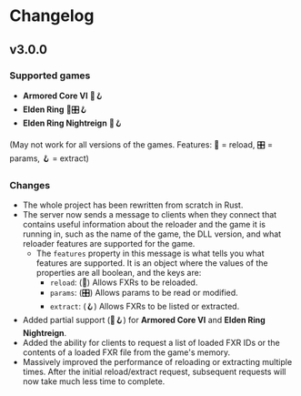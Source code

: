 # Changelog

## v3.0.0
### Supported games
- **Armored Core VI** 🔄️🪝
- **Elden Ring** 🔄️🎛️🪝
- **Elden Ring Nightreign** 🔄️🪝

(May not work for all versions of the games. Features: 🔄️ = reload, 🎛️ = params, 🪝 = extract)

### Changes
- The whole project has been rewritten from scratch in Rust.
- The server now sends a message to clients when they connect that contains useful information about the reloader and the game it is running in, such as the name of the game, the DLL version, and what reloader features are supported for the game.
  - The `features` property in this message is what tells you what features are supported. It is an object where the values of the properties are all boolean, and the keys are:
    - `reload`: (🔄️) Allows FXRs to be reloaded.
    - `params`: (🎛️) Allows params to be read or modified.
    - `extract`: (🪝) Allows FXRs to be listed or extracted.
- Added partial support (🔄️🪝) for **Armored Core VI** and **Elden Ring Nightreign**.
- Added the ability for clients to request a list of loaded FXR IDs or the contents of a loaded FXR file from the game's memory.
- Massively improved the performance of reloading or extracting multiple times. After the initial reload/extract request, subsequent requests will now take much less time to complete.
